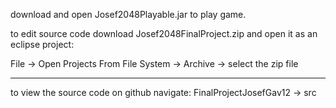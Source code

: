 download and open Josef2048Playable.jar to play game.

to edit source code download Josef2048FinalProject.zip and open it as an eclipse project:

File -> Open Projects From File System -> Archive -> select the zip file

---

to view the source code on github navigate:
FinalProjectJosefGav12 -> src
